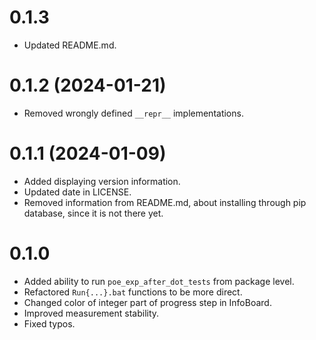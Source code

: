 # 0.1.3
* Updated README.md.
# 0.1.2 (2024-01-21)
* Removed wrongly defined `__repr__` implementations.
# 0.1.1 (2024-01-09)
* Added displaying version information.
* Updated date in LICENSE.
* Removed information from README.md, about installing through pip database, since it is not there yet.
# 0.1.0
* Added ability to run `poe_exp_after_dot_tests` from package level.
* Refactored `Run{...}.bat` functions to be more direct.
* Changed color of integer part of progress step in InfoBoard.
* Improved measurement stability.
* Fixed typos.
